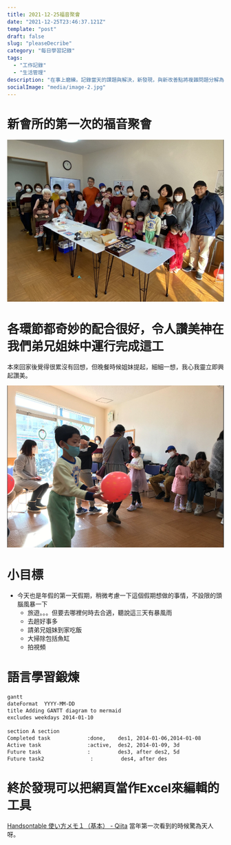 ```yaml
---
title: 2021-12-25福音聚會
date: "2021-12-25T23:46:37.121Z"
template: "post"
draft: false
slug: "pleaseDecribe"
category: "每日學習記錄"
tags:
  - "工作記錄"
  - "生活管理"
description: "在事上磨練。記錄當天的課題與解決，新發現，與新改善點將複雜問題分解為簡單問題的組合,1.01的365次方，要鍛煉樂觀心智，才不會被小挫折擊敗"
socialImage: "media/image-2.jpg"
---
```


# 新會所的第一次的福音聚會
![](2021-12-25-23-35-32.png)


 
# 各環節都奇妙的配合很好，令人讚美神在我們弟兄姐妹中運行完成這工
本來回家後覺得很累沒有回想，但晚餐時候姐妹提起，細細一想，我心我靈立即興起讚美。

![](2021-12-25-23-38-13.png)


# 小目標
- 今天也是年假的第一天假期，稍微考慮一下這個假期想做的事情，不設限的頭腦風暴一下
  - 旅遊。。。但要去哪裡何時去合適，聽說這三天有暴風雨
  - 去趟好事多
  - 請弟兄姐妹到家吃飯
  - 大掃除包括魚缸
  - 拍視頻

# 語言學習鍛煉

```mermaid
gantt
dateFormat  YYYY-MM-DD
title Adding GANTT diagram to mermaid
excludes weekdays 2014-01-10

section A section
Completed task            :done,    des1, 2014-01-06,2014-01-08
Active task               :active,  des2, 2014-01-09, 3d
Future task               :         des3, after des2, 5d
Future task2               :         des4, after des
```


# 終於發現可以把網頁當作Excel來編輯的工具


[Handsontable 使い方メモ１（基本） - Qiita](https://qiita.com/opengl-8080/items/ac19deec388c357cd498)
當年第一次看到的時候驚為天人呀。
